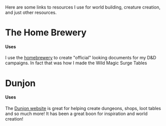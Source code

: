 Here are some links to resources I use for world building, creature creation, and just other resources.

# The Home Brewery
#### Uses
I use the [homebrewery](https://homebrewery.naturalcrit.com/) to create "official" looking documents for my D&D campaigns. In fact that was how I made the Wild Magic Surge Tables

# Dunjon
#### Uses
The [Dunjon website](https://donjon.bin.sh/) is great for helping create dungeons, shops, loot tables and so much more! It has been a great boon for inspiration and world creation!



